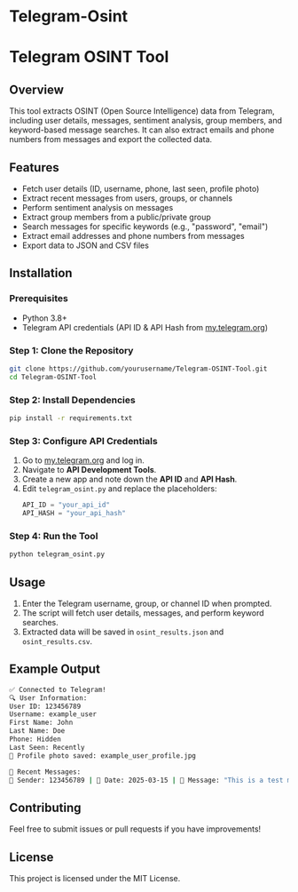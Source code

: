 # Telegram-Osint
# Telegram OSINT Tool

## Overview
This tool extracts OSINT (Open Source Intelligence) data from Telegram, including user details, messages, sentiment analysis, group members, and keyword-based message searches. It can also extract emails and phone numbers from messages and export the collected data.

## Features
- Fetch user details (ID, username, phone, last seen, profile photo)
- Extract recent messages from users, groups, or channels
- Perform sentiment analysis on messages
- Extract group members from a public/private group
- Search messages for specific keywords (e.g., "password", "email")
- Extract email addresses and phone numbers from messages
- Export data to JSON and CSV files

## Installation

### **Prerequisites**
- Python 3.8+
- Telegram API credentials (API ID & API Hash from [my.telegram.org](https://my.telegram.org/))

### **Step 1: Clone the Repository**
```bash
git clone https://github.com/yourusername/Telegram-OSINT-Tool.git
cd Telegram-OSINT-Tool
```

### **Step 2: Install Dependencies**
```bash
pip install -r requirements.txt
```

### **Step 3: Configure API Credentials**
1. Go to [my.telegram.org](https://my.telegram.org/) and log in.
2. Navigate to **API Development Tools**.
3. Create a new app and note down the **API ID** and **API Hash**.
4. Edit `telegram_osint.py` and replace the placeholders:
   ```python
   API_ID = "your_api_id"
   API_HASH = "your_api_hash"
   ```

### **Step 4: Run the Tool**
```bash
python telegram_osint.py
```

## Usage
1. Enter the Telegram username, group, or channel ID when prompted.
2. The script will fetch user details, messages, and perform keyword searches.
3. Extracted data will be saved in `osint_results.json` and `osint_results.csv`.

## Example Output
```bash
✅ Connected to Telegram!
🔍 User Information:
User ID: 123456789
Username: example_user
First Name: John
Last Name: Doe
Phone: Hidden
Last Seen: Recently
📸 Profile photo saved: example_user_profile.jpg

📩 Recent Messages:
💬 Sender: 123456789 | 📅 Date: 2025-03-15 | 📜 Message: "This is a test message." | 😊 Sentiment: Neutral
```

## Contributing
Feel free to submit issues or pull requests if you have improvements!

## License
This project is licensed under the MIT License.
